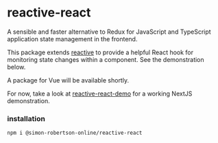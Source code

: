 # reactive-react

A sensible and faster alternative to Redux for JavaScript and TypeScript application state management in the frontend.

This package extends [reactive](https://github.com/simon-robertson-shift/reactive) to provide a helpful React hook for monitoring state changes within a component. See the demonstration below.

A package for Vue will be available shortly.

For now, take a look at [reactive-react-demo](https://github.com/simon-robertson-shift/reactive-react-demo) for a working NextJS demonstration.

### installation

`npm i @simon-robertson-online/reactive-react`
